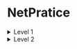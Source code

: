 # NetPratice


<details>
<summary>Level 1</summary>

Interface A1:
  NetworkID: 104.99.23.0
  First IP: 104.99.23.1
  Last IP: 104.99.23.254
  Broadcast: 104.99.23.255

Interface D1:
  NetworkID: 211.191.0.0
  First IP: 211.191.0.1
  Last IP: 211.191.255.254
  Broadcast: 211.191.255.255
  
![Screenshot from 2023-07-31 12-36-38](https://github.com/snowhp/NetPratice/assets/13867481/5f88070f-22cb-4947-bc5f-d97facd1b97c)  
</details>

<details>
<summary>Level 2</summary>

Interface A1:
  NetworkID: 192.168.41.192
  First IP: 192.168.41.193
  Last IP: 192.168.41.223
  Broadcast: 192.168.41.224

Interface D1:
  NetworkID: 192.167.41.0
  First IP: 192.167.41.1
  Last IP: 192.167.41.2
  Broadcast: 192.167.41.3
  
  ![Screenshot from 2023-07-31 12-52-56](https://github.com/snowhp/NetPratice/assets/13867481/90263eff-6914-4eb0-b151-fe48a1f58110)
</details>
